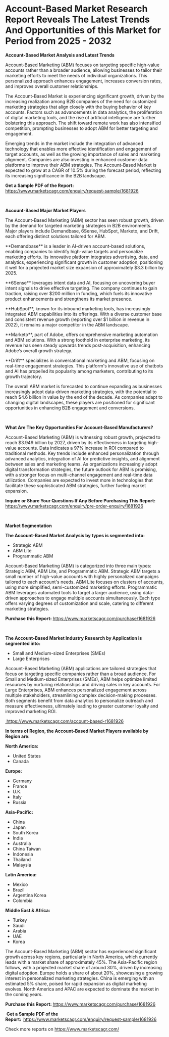 <p><h1>Account-Based Market Research Report Reveals The Latest Trends And Opportunities of this Market for Period from 2025 - 2032</h1></p><p><strong>Account-Based Market Analysis and Latest Trends</strong></p>
<p><p>Account-Based Marketing (ABM) focuses on targeting specific high-value accounts rather than a broader audience, allowing businesses to tailor their marketing efforts to meet the needs of individual organizations. This personalized approach enhances engagement, increases conversion rates, and improves overall customer relationships.</p><p>The Account-Based Market is experiencing significant growth, driven by the increasing realization among B2B companies of the need for customized marketing strategies that align closely with the buying behavior of key accounts. Factors such as advancements in data analytics, the proliferation of digital marketing tools, and the rise of artificial intelligence are further bolstering this approach. The shift toward remote work has also intensified competition, prompting businesses to adopt ABM for better targeting and engagement.</p><p>Emerging trends in the market include the integration of advanced technology that enables more effective identification and engagement of target accounts, as well as the growing importance of sales and marketing alignment. Companies are also investing in enhanced customer data platforms to improve their ABM strategies. The Account-Based Market is expected to grow at a CAGR of 10.5% during the forecast period, reflecting its increasing significance in the B2B landscape.</p></p>
<p><strong>Get a Sample PDF of the Report:&nbsp;</strong> <a href="https://www.marketscagr.com/enquiry/request-sample/1681926?utm_campaign=2653&utm_medium=2&utm_source=Github&utm_content=ia&utm_term=24032025&utm_id=account-based">https://www.marketscagr.com/enquiry/request-sample/1681926</a></p>
<p>&nbsp;</p>
<p><strong>Account-Based Major Market Players</strong></p>
<p><p>The Account-Based Marketing (ABM) sector has seen robust growth, driven by the demand for targeted marketing strategies in B2B environments. Major players include Demandbase, 6Sense, HubSpot, Marketo, and Drift, each offering distinct solutions tailored for ABM.</p><p>**Demandbase** is a leader in AI-driven account-based solutions, enabling companies to identify high-value targets and personalize marketing efforts. Its innovative platform integrates advertising, data, and analytics, experiencing significant growth in customer adoption, positioning it well for a projected market size expansion of approximately $3.3 billion by 2025.</p><p>**6Sense** leverages intent data and AI, focusing on uncovering buyer intent signals to drive effective targeting. The company continues to gain traction, raising over $200 million in funding, which fuels its innovative product enhancements and strengthens its market presence.</p><p>**HubSpot**, known for its inbound marketing tools, has increasingly integrated ABM capabilities into its offerings. With a diverse customer base and consistent revenue growth (reporting over $1 billion in revenue in 2022), it remains a major competitor in the ABM landscape.</p><p>**Marketo**, part of Adobe, offers comprehensive marketing automation and ABM solutions. With a strong foothold in enterprise marketing, its revenue has seen steady upwards trends post-acquisition, enhancing Adobe’s overall growth strategy.</p><p>**Drift** specializes in conversational marketing and ABM, focusing on real-time engagement strategies. This platform's innovative use of chatbots and AI has propelled its popularity among marketers, contributing to its growth trajectory.</p><p>The overall ABM market is forecasted to continue expanding as businesses increasingly adopt data-driven marketing strategies, with the potential to reach $4.6 billion in value by the end of the decade. As companies adapt to changing digital landscapes, these players are positioned for significant opportunities in enhancing B2B engagement and conversions.</p></p>
<p>&nbsp;</p>
<p><strong>What Are The Key Opportunities For Account-Based Manufacturers?</strong></p>
<p><p>Account-Based Marketing (ABM) is witnessing robust growth, projected to reach $3.949 billion by 2027, driven by its effectiveness in targeting high-value accounts. Data indicates a 97% increase in ROI compared to traditional methods. Key trends include enhanced personalization through advanced analytics, integration of AI for predictive insights, and alignment between sales and marketing teams. As organizations increasingly adopt digital transformation strategies, the future outlook for ABM is promising, with a stronger focus on multi-channel engagement and real-time data utilization. Companies are expected to invest more in technologies that facilitate these sophisticated ABM strategies, further fueling market expansion.</p></p>
<p><strong>Inquire or Share Your Questions If Any Before Purchasing This Report:</strong> <a href="https://www.marketscagr.com/enquiry/pre-order-enquiry/1681926?utm_campaign=2653&utm_medium=2&utm_source=Github&utm_content=ia&utm_term=24032025&utm_id=account-based">https://www.marketscagr.com/enquiry/pre-order-enquiry/1681926</a></p>
<p>&nbsp;</p>
<p><strong>Market Segmentation</strong></p>
<p><strong>The Account-Based Market Analysis by types is segmented into:</strong></p>
<p><ul><li>Strategic ABM</li><li>ABM Lite</li><li>Programmatic ABM</li></ul></p>
<p><p>Account-Based Marketing (ABM) is categorized into three main types: Strategic ABM, ABM Lite, and Programmatic ABM. Strategic ABM targets a small number of high-value accounts with highly personalized campaigns tailored to each account's needs. ABM Lite focuses on clusters of accounts, using more simplified, semi-customized marketing efforts. Programmatic ABM leverages automated tools to target a larger audience, using data-driven approaches to engage multiple accounts simultaneously. Each type offers varying degrees of customization and scale, catering to different marketing strategies.</p></p>
<p><strong>Purchase this Report:&nbsp;</strong><a href="https://www.marketscagr.com/purchase/1681926?utm_campaign=2653&utm_medium=2&utm_source=Github&utm_content=ia&utm_term=24032025&utm_id=account-based">https://www.marketscagr.com/purchase/1681926</a></p>
<p>&nbsp;</p>
<p><strong>The Account-Based Market Industry Research by Application is segmented into:</strong></p>
<p><ul><li>Small and Medium-sized Enterprises (SMEs)</li><li>Large Enterprises</li></ul></p>
<p><p>Account-Based Marketing (ABM) applications are tailored strategies that focus on targeting specific companies rather than a broad audience. For Small and Medium-sized Enterprises (SMEs), ABM helps optimize limited resources by nurturing relationships and driving sales in key accounts. For Large Enterprises, ABM enhances personalized engagement across multiple stakeholders, streamlining complex decision-making processes. Both segments benefit from data analytics to personalize outreach and measure effectiveness, ultimately leading to greater customer loyalty and improved marketing ROI.</p></p>
<p><a href="https://www.marketscagr.com/account-based-r1681926?utm_campaign=2653&utm_medium=2&utm_source=Github&utm_content=ia&utm_term=24032025&utm_id=account-based">&nbsp;https://www.marketscagr.com/account-based-r1681926</a></p>
<p><strong>In terms of Region, the Account-Based Market Players available by Region are:</strong></p>
<p>
    <p> <strong> North America: </strong>
        <ul>
            <li>United States</li>
            <li>Canada</li>
        </ul>
        </p> 
    <p> <strong> Europe: </strong>
        <ul>
            <li>Germany</li>
            <li>France</li>
            <li>U.K.</li>
            <li>Italy</li>
            <li>Russia</li>
        </ul>
        </p> 
    <p> <strong> Asia-Pacific: </strong>
        <ul>
            <li>China</li>
            <li>Japan</li>
            <li>South Korea</li>
            <li>India</li>
            <li>Australia</li>
            <li>China Taiwan</li>
            <li>Indonesia</li>
            <li>Thailand</li>
            <li>Malaysia</li>
        </ul>
        </p> 
    <p> <strong> Latin America: </strong>
        <ul>
            <li>Mexico</li>
            <li>Brazil</li>
            <li>Argentina Korea</li>
            <li>Colombia</li>
        </ul>
        </p> 
    <p> <strong> Middle East & Africa: </strong>
        <ul>
            <li>Turkey</li>
            <li>Saudi</li>
            <li>Arabia</li>
            <li>UAE</li>
            <li>Korea</li>
        </ul>
    </p>
    </p>
<p><p>The Account-Based Marketing (ABM) sector has experienced significant growth across key regions, particularly in North America, which currently leads with a market share of approximately 45%. The Asia-Pacific region follows, with a projected market share of around 30%, driven by increasing digital adoption. Europe holds a share of about 20%, showcasing a growing interest in personalized marketing strategies. China is emerging with an estimated 5% share, poised for rapid expansion as digital marketing evolves. North America and APAC are expected to dominate the market in the coming years.</p></p>
<p><strong>Purchase this Report: </strong><a href="https://www.marketscagr.com/purchase/1681926?utm_campaign=2653&utm_medium=2&utm_source=Github&utm_content=ia&utm_term=24032025&utm_id=account-based">https://www.marketscagr.com/purchase/1681926</a></p>
<p>&nbsp;<strong>Get a Sample PDF of the Report:&nbsp;&nbsp;</strong><a href="https://www.marketscagr.com/enquiry/request-sample/1681926?utm_campaign=2653&utm_medium=2&utm_source=Github&utm_content=ia&utm_term=24032025&utm_id=account-based">https://www.marketscagr.com/enquiry/request-sample/1681926</a></p>
<p><strong></strong></p>
<p>Check more reports on <a href="https://www.marketscagr.com/?utm_campaign=2653&utm_medium=2&utm_source=Github&utm_content=ia&utm_term=24032025&utm_id=account-based">https://www.marketscagr.com/</a></p>